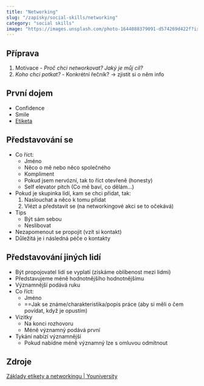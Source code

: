 ```yaml
---
title: "Networking"
slug: "/zapisky/social-skills/networking"
category: "social skills"
image: "https://images.unsplash.com/photo-1644088379091-d574269d422f?ixlib=rb-1.2.1&ixid=MnwxMjA3fDB8MHxwaG90by1wYWdlfHx8fGVufDB8fHx8&auto=format&fit=crop&w=1693&q=80"
---
```

## Příprava
1. Motivace - *Proč chci networkovat? Jaký je můj cíl?*
2. *Koho chci potkat?* - Konkrétní řečník? → zjistit si o něm info
## První dojem
- Confidence
- Smile
- [Etiketa](Etiketa.md)
## Představování se
- Co říct:
	- Jméno
	- Něco o mě nebo něco společného
	- Kompliment
	- Pokud jsem nervózní, tak to říct otevřeně (honesty)
	- Self elevator pitch (Co mě baví, co dělám...)
- Pokud je skupinka lidí, kam se chci přidat, tak:
	1. Naslouchat a něco k tomu přidat
	2. Vlézt a představit se (na networkingové akci se to očekává)
- Tips
	- Být sám sebou
	- Neslibovat
- Nezapomenout se propojit (vzít si kontakt)
- Důležitá je i následná péče o kontakty
## Představování jiných lidí
- Být propojovatel lidí se vyplatí (získáme oblíbenost mezi lidmi)
- Představujeme méně hodnotnějšího hodnotnějšímu
- Významnější podává ruku
- Co říct:
	- Jméno
	- ==Jak se známe/charakteristika/popis práce (aby si měli o čem povídat, když je opustím)
- Vizitky
	- Na konci rozhovoru
	- Méně významný podává první
- Tykání nabízí významnější
	- Pokud nabídne méně významný lze s omluvou odmítnout
## Zdroje
[Základy etikety a networkingu | Youniversity](https://youniversity.cz/modul/zaklady-etikety-a-networkingu)